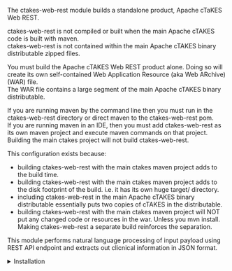 The ctakes-web-rest module builds a standalone product, Apache cTaKES Web REST.  

ctakes-web-rest is not compiled or built when the main Apache cTAKES code is built with maven.   
ctakes-web-rest is not contained within the main Apache cTAKES binary distributable zipped files.   

You must build the Apache cTAKES Web REST product alone.
Doing so will create its own self-contained Web Application Resource (aka Web ARchive) (WAR) file.  
The WAR file contains a large segment of the main Apache cTAKES binary distributable. 

If you are running maven by the command line then you must run in the ctakes-web-rest directory or direct maven to the ctakes-web-rest pom.   
If you are running maven in an IDE, then you must add ctakes-web-rest as its own maven project and execute maven commands on that project.   
Building the main ctakes project will not build ctakes-web-rest.

This configuration exists because:
- building ctakes-web-rest with the main ctakes maven project adds to the build time.
- building ctakes-web-rest with the main ctakes maven project adds to the disk footprint of the build.  i.e. it has its own huge target/ directory.
- including ctakes-web-rest in the main Apache cTAKES binary distributable essentially puts two copies of cTAKES in the distributable.
- building ctakes-web-rest with the main ctakes maven project will NOT put any changed code or resources in the war. 
Unless you mvn install.  Making ctakes-web-rest a separate build reinforces the separation.

This module performs natural language processing of input payload using REST API endpoint and extracts out clicnical information in JSON format.

<details>
<summary>Installation</summary>

1) Build this ctakes-web-rest module.
2) Modify ```src\main\resources\org\apache\ctakes\dictionary\lookup\fast\customDictionary.xml```
to refer to the respective database where dictionary is loaded or use UMLS database.
3) Build ctakes-web-rest module and deploy ```ctakes-web-rest.war``` available under ```target/``` folder in Apache Tomcat.
4) Access the following URL to perform text analysis using cTAKES web application:
    ```http://<host-name>:<port>/ctakes-web-rest/index.jsp```
5) Access the following REST API endpoint to perform text analysis using default pipeline:
    ```http://<host-name>:<port>/ctakes-web-rest/service/analyze?pipeline=Default```
6) Access the following REST API endpoint to perform text analysis using full pipeline:
    ```http://<host-name>:<port>/ctakes-web-rest/service/analyze?pipeline=Full```
</details>